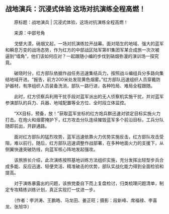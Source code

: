 ## 战地演兵：沉浸式体验 这场对抗演练全程高燃！
　　原标题：战地演兵 | 沉浸式体验，这场对抗演练全程高燃！

　　来源：中部号角

　　戈壁大漠，硝烟又起，一场对抗演练拉开战幕。面对陌生的地域、强大的蓝军和瞬息万变的战场态势，作为红方的中部战区陆军第81集团军某合成旅一次次被逼到“墙角”，他们该如何应对？一起跟随小编的步伐到硝烟弥漫的演训场一探究竟。

　　破晓时分，红方部队依据作战任务迅速集结兵力，按照战斗编组兵分多路向集结地域开进。“报告，前方200米处发现黄色烟雾。”红方部队迅速组织人员穿戴防护器材，有序组织人员装备洗消，部队一路行进，各种险局、难局全程跟随。

　　此时，红方侦察兵利用干扰手段对蓝军派出的无人侦察机实施干扰，并对蓝军参演部队的兵力、兵器、地域配置等全方位、全时段立体监控。

　　“XX目标，预备，放！”获取蓝军坐标的红方炮兵群迅速对锁定目标实施火力打击。在炮火和烟雾掩护下，红方攻击分队连续摧毁蓝军多个前沿目标，工兵分队随即前出，开辟通路。

　　面对红方部队的猛烈攻势，蓝军迅速依靠火力优势实施反击，红方部队攻击受阻，难以前行。随后，红方部队迅速调整作战部署，在多种地面火力的支援下，从侧翼快速突破防线，向蓝军核心阵地发起强攻。

　　该旅旅长介绍，此次演练按照基地训练方法组织实施，充分发挥出轻型步兵合成多能、反应迅速、轻便灵活、精准破击的优势，部队实战化能力得到全面检验和提高。

　　对于演练暴露出的问题，该旅党委自下而上复盘检讨，归类梳理问题清单，制定专攻精练训练计划，真正实现打一仗进一步。

　　（作者：李洪涛、王鹏皓、马龙田、姜正旺；摄影：段新峰、席福禄、李喜龙、张旭华）

